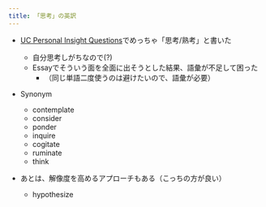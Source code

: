 ```yaml
---
title: 「思考」の英訳
---
```


* [UC Personal Insight Questions](UC%20Personal%20Insight%20Questions.md)でめっちゃ「思考/熟考」と書いた
  
  * 自分思考しがちなので(?)
  * Essayでそういう面を全面に出そうとした結果、語彙が不足して困った
    * （同じ単語二度使うのは避けたいので、語彙が必要）
* Synonym
  
  * contemplate
  * consider
  * ponder
  * inquire
  * cogitate
  * ruminate
  * think
* あとは、解像度を高めるアプローチもある（こっちの方が良い）
  
  * hypothesize
